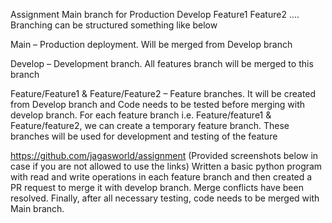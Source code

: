 Assignment
Main branch for Production
Develop
Feature1
Feature2
....
Branching can be structured something like below

Main – Production deployment. Will be merged from Develop branch

Develop – Development branch. All features branch will be merged to this branch

Feature/Feature1 & Feature/Feature2 
– Feature branches. It will be created from Develop branch and Code needs to be tested before merging with develop branch.
For each feature branch i.e. Feature/feature1 & Feature/feature2, we can create a temporary feature branch. These branches will be used for development and testing of the feature


https://github.com/jagasworld/assignment
(Provided screenshots below in case if you are not allowed to use the links)
Written a basic python program with read and write operations in each feature branch and then created a PR request to merge it with develop branch. Merge conflicts have been resolved. Finally, after all necessary testing, code needs to be merged with Main branch. 
